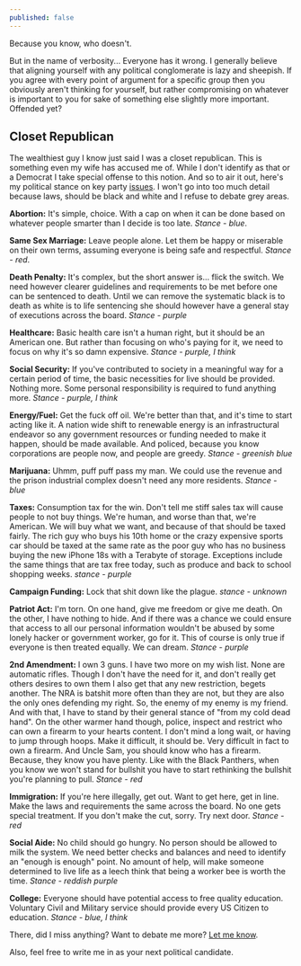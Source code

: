 ```yaml
---
published: false
---
```


Because you know, who doesn't.

But in the name of verbosity... Everyone has it wrong. I generally believe that aligning yourself with any political conglomerate is lazy and sheepish. If you agree with every point of argument for a specific group then you obviously aren't thinking for yourself, but rather compromising on whatever is important to you for sake of something else slightly more important. Offended yet?

## Closet Republican
The wealthiest guy I know just said I was a closet republican. This is something even my wife has accused me of. While I don't identify as that or a Democrat I take special offense to this notion. And so to air it out, here's my political stance on key party [issues](http://www.ontheissues.org/default.htm#Analysis). I won't go into too much detail because laws, should be black and white and I refuse to debate grey areas.

**Abortion:** It's simple, choice. With a cap on when it can be done based on whatever people smarter than I decide is too late. _Stance - blue_.

**Same Sex Marriage:** Leave people alone. Let them be happy or miserable on their own terms, assuming everyone is being safe and respectful. _Stance - red_.

**Death Penalty:** It's complex, but the short answer is... flick the switch. We need however clearer guidelines and requirements to be met before one can be sentenced to death. Until we can remove the systematic black is to death as white is to life sentencing she should however have a general stay of executions across the board. _Stance - purple_

**Healthcare:** Basic health care isn't a human right, but it should be an American one. But rather than focusing on who's paying for it, we need to focus on why it's so damn expensive. _Stance - purple, I think_

**Social Security:** If you've contributed to society in a meaningful way for a certain period of time, the basic necessities for live should be provided. Nothing more. Some personal responsibility is required to fund anything more. _Stance - purple, I think_

**Energy/Fuel:** Get the fuck off oil. We're better than that, and it's time to start acting like it. A nation wide shift to renewable energy is an infrastructural endeavor so any government resources or funding needed to make it happen, should be made available. And policed, because you know corporations are people now, and people are greedy. _Stance - greenish blue_

**Marijuana:** Uhmm, puff puff pass my man. We could use the revenue and the prison industrial complex doesn't need any more residents. _Stance - blue_

**Taxes:** Consumption tax for the win. Don't tell me stiff sales tax will cause people to not buy things. We're human, and worse than that, we're American. We will buy what we want, and because of that should be taxed fairly. The rich guy who buys his 10th home or the crazy expensive sports car should be taxed at the same rate as the poor guy who has no business buying the new iPhone 18s with a Terabyte of storage. Exceptions include the same things that are tax free today, such as produce and back to school shopping weeks. _stance - purple_

**Campaign Funding:** Lock that shit down like the plague. _stance - unknown_

**Patriot Act:** I'm torn. On one hand, give me freedom or give me death. On the other, I have nothing to hide. And if there was a chance we could ensure that access to all our personal information wouldn't be abused by some lonely hacker or government worker, go for it. This of course is only true if everyone is then treated equally. We can dream. _Stance - purple_

**2nd Amendment:** I own 3 guns. I have two more on my wish list. None are automatic rifles. Though I don't have the need for it, and don't really get others desires to own them I also get that any new restriction, begets another. The NRA is batshit more often than they are not, but they are also the only ones defending my right. So, the enemy of my enemy is my friend. And with that, I have to stand by their general stance of "from my cold dead hand". On the other warmer hand though, police, inspect and restrict who can own a firearm to your hearts content. I don't mind a long wait, or having to jump through hoops. Make it difficult, it should be. Very difficult in fact to own a firearm. And Uncle Sam, you should know who has a firearm. Because, they know you have plenty. Like with the Black Panthers, when you know we won't stand for bullshit you have to start rethinking the bullshit you're planning to pull. _Stance - red_

**Immigration:** If you're here illegally, get out. Want to get here, get in line. Make the laws and requirements the same across the board. No one gets special treatment. If you don't make the cut, sorry. Try next door. _Stance - red_

**Social Aide:** No child should go hungry. No person should be allowed to milk the system. We need better checks and balances and need to identify an "enough is enough" point. No amount of help, will make someone determined to live life as a leech think that being a worker bee is worth the time. _Stance - reddish purple_

**College:** Everyone should have potential access to free quality education. Voluntary Civil and Military service should provide every US Citizen to education. _Stance - blue, I think_

There, did I miss anything? Want to debate me more? [Let me know](http://twitter.com/aebsr).

Also, feel free to write me in as your next political candidate.